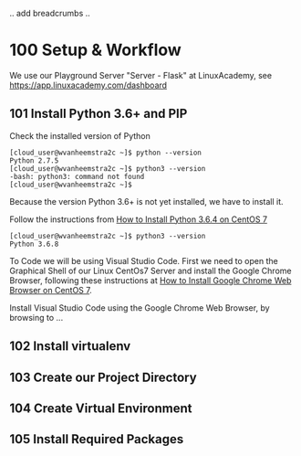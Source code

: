 .. add breadcrumbs ..

# 100 Setup & Workflow

We use our Playground Server "Server - Flask" at LinuxAcademy, see https://app.linuxacademy.com/dashboard

## 101 Install Python 3.6+ and PIP

Check the installed version of Python

```
[cloud_user@wvanheemstra2c ~]$ python --version
Python 2.7.5
[cloud_user@wvanheemstra2c ~]$ python3 --version
-bash: python3: command not found
[cloud_user@wvanheemstra2c ~]$ 
```

Because the version Python 3.6+ is not yet installed, we have to install it.

Follow the instructions from [How to Install Python 3.6.4 on CentOS 7](https://www.rosehosting.com/blog/how-to-install-python-3-6-4-on-centos-7/)

```
[cloud_user@wvanheemstra2c ~]$ python3 --version
Python 3.6.8
```

To Code we will be using Visual Studio Code. First we need to open the Graphical Shell of our Linux CentOs7 Server and install the Google Chrome Browser, following these instructions at [How to Install Google Chrome Web Browser on CentOS 7](https://linuxize.com/post/how-to-install-google-chrome-web-browser-on-centos-7/).

Install Visual Studio Code using the Google Chrome Web Browser, by browsing to ...



## 102 Install virtualenv


## 103 Create our Project Directory


## 104 Create Virtual Environment


## 105 Install Required Packages
